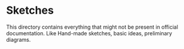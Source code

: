 Sketches
========

This directory contains everything that might not be present in official documentation.
Like Hand-made sketches, basic ideas, preliminary diagrams.